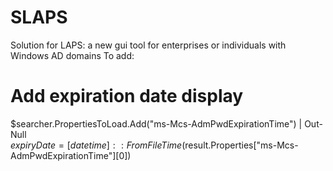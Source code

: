 # SLAPS
Solution for LAPS: a new gui tool for enterprises or individuals with Windows AD domains
To add:

# Add expiration date display  
$searcher.PropertiesToLoad.Add("ms-Mcs-AdmPwdExpirationTime") | Out-Null  
$expiryDate = [datetime]::FromFileTime($result.Properties["ms-Mcs-AdmPwdExpirationTime"][0])  
